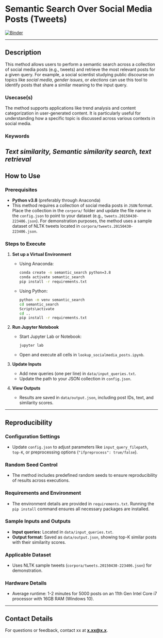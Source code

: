 # Semantic Search Over Social Media Posts (Tweets)

[![Binder](https://mybinder.org/badge_logo.svg)](https://notebooks.gesis.org/binder/v2/gh/BDA-KTS/semantic-search-over_social-media-posts/HEAD?labpath=semantic-search-over_social-media-posts.ipynb)

---

## Description
This method allows users to perform a semantic search across a collection of social media posts (e.g., tweets) and retrieve the most relevant posts for a given query. For example, a social scientist studying public discourse on topics like *social media*, *gender issues*, or *elections* can use this tool to identify posts that share a similar meaning to the input query.
### Usecase(s)
The method supports applications like trend analysis and content categorization in user-generated content. It is particularly useful for understanding how a specific topic is discussed across various contexts in social media.
### Keywords
*Text similarity, Semantic similarity search, text retrieval* 
---

## How to Use

### Prerequisites
- **Python v3.8** (preferably through Anaconda)
- This method requires a collection of social media posts in `JSON` format. Place the collection in the `corpora/` folder and update the file name in the `config.json` to point to your dataset (e.g., `tweets.20150430-223406.json`). For demonstration purposes, the method uses a sample dataset of NLTK tweets located in `corpora/tweets.20150430-223406.json`.

### Steps to Execute
1. **Set up a Virtual Environment**
   - Using Anaconda:
     ```bash
     conda create -n semantic_search python=3.8
     conda activate semantic_search
     pip install -r requirements.txt
     ```
   - Using Python:
     ```bash
     python -m venv semantic_search
     cd semantic_search
     Scripts\activate
     cd ..
     pip install -r requirements.txt
     ```

2. **Run Jupyter Notebook**
   - Start Jupyter Lab or Notebook:
     ```bash
     jupyter lab
     ```
   - Open and execute all cells in `lookup_socialmedia_posts.ipynb`.

3. **Update Inputs**
   - Add new queries (one per line) in `data/input_queries.txt`.
   - Update the path to your JSON collection in `config.json`.

4. **View Outputs**
   - Results are saved in `data/output.json`, including post IDs, text, and similarity scores.

---

## Reproducibility

### Configuration Settings
- Update `config.json` to adjust parameters like `input_query_filepath`, `top-K`, or preprocessing options (`"ifpreprocess": true/false`).

### Random Seed Control
- The method includes predefined random seeds to ensure reproducibility of results across executions.

### Requirements and Environment
- The environment details are provided in `requirements.txt`. Running the `pip install` command ensures all necessary packages are installed.

### Sample Inputs and Outputs
- **Input queries:** Located in `data/input_queries.txt`.
- **Output format:** Saved as `data/output.json`, showing top-K similar posts with their similarity scores.

### Applicable Dataset
- Uses NLTK sample tweets (`corpora/tweets.20150430-223406.json`) for demonstration.

### Hardware Details
- Average runtime: 1-2 minutes for 5000 posts on an 11th Gen Intel Core i7 processor with 16GB RAM (Windows 10).

---

## Contact Details
For questions or feedback, contact xx at **x.xx@x.x**.
